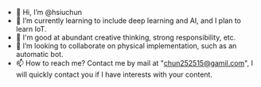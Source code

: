 - 👋 Hi, I’m @hsiuchun
- 🌱 I’m currently learning to include deep learning and AI, and I plan to learn IoT. 
- 🌱 I'm good at abundant creative thinking, strong responsibility, etc.
- 💞️ I’m looking to collaborate on physical implementation, such as an automatic bot.
- 📫 How to reach me? Contact me by mail at "chun252515@gamil.com", I will quickly contact you if I have interests with your content.

<!---
hsiuchun/hsiuchun is a ✨ special ✨ repository because its `README.md` (this file) appears on your GitHub profile.
You can click the Preview link to take a look at your changes.
--->
